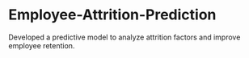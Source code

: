 # Employee-Attrition-Prediction
Developed a predictive model to analyze attrition factors and improve employee retention.
